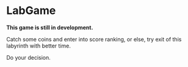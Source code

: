 # LabGame

**This game is still in development.**

Catch some coins and enter into score ranking, or else, try exit of this labyrinth with better time.

Do your decision.

